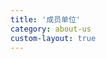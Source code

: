 ```yaml
---
title: '成员单位'
category: about-us
custom-layout: true
---
```


<script setup lang="ts">
  import TheCertification from "@/views/community/TheMember.vue"
</script>

<TheCertification />
